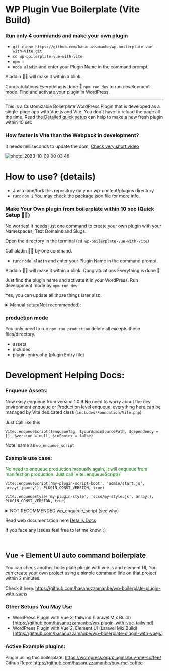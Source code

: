 # WP Plugin Vue Boilerplate (Vite Build)
### Run only 4 commands and make your own plugin
- `git clone https://github.com/hasanuzzamanbe/wp-boilerplate-vue-with-vite.git`
- `cd wp-boilerplate-vue-with-vite`
- `npm i`
- `node aladin` and enter your Plugin Name in the command prompt.

Aladdin 🧞‍♂️ will make it within a blink. 

Congratulations Everything is done 🥳 
`npm run dev` to run development mode. Find and activate your plugin in WordPress.

------------------
This is a Customizable Boilerplate WordPress Plugin that is developed as a single-page app with Vue js and Vite. You don't have to reload the page all the time.
Read the <a href="https://github.com/hasanuzzamanbe/wp-boilerplate-vue-with-vite/#make-your-own-plugin-from-boilerplate-within-10-sec-quick-setup-%EF%B8%8F">Detailed quick setup</a> can help to make a new fresh plugin within 10 sec
### How faster is Vite than the Webpack in development?
It needs milliseconds to update the dom, [Check very short video](https://www.youtube.com/watch?v=VA3G8ahoHLE)

![photo_2023-10-09 00 03 48](https://github.com/hasanuzzamanbe/wp-boilerplate-vue-with-vite/assets/43160844/805520f1-9c72-4259-b863-2dc5818df5bf)

# How to use? (details)
- Just clone/fork this repository on your wp-content/plugins directory
- run: `npm i`
You may check the package.json file for more info.

### Make Your Own plugin from boilerplate within 10 sec (Quick Setup 🧞‍♂️)

No worries! It needs just one command to create your own plugin with your Namespaces, Text Domains and Slugs.

Open the directory in the terminal (`cd wp-boilerplate-vue-with-vite`)

Call aladin 🧞‍♂️ by one command.
- run: `node aladin` and enter your Plugin Name in the command prompt.

Aladdin 🧞‍♂️ will make it within a blink.
Congratulations Everything is done 🥳

Just find the plugin name and activate it in your WordPress. Run development mode by `npm run dev`

Yes, you can update all those things later also.


<details>
  <summary>Manual setup(Not recommended): </summary>
  
  you have to replace all the NameSpaces and slugs. You may search and replace in plugin directory. by these keywords bellow.
  
  `PluginClassName` to yourClassName
  
  `pluginlowercase` to yourpluginslug,
  
  `PLUGIN_CONST` to YOUR_PLUGIN_SLUG,
  
  `PluginName`  to Your Plugin Name,
  
  `pluginslug` to your-plugin-slug
</details>


### production mode
You only need to run `npm run production` delete all excepts these files/directory.
- assets
- includes
- plugin-entry.php (plugin Entry file)

# Development Helping Docs:

### Enqueue Assets:
Now easy enqueue from version 1.0.6
No need to worry about the dev environment enqueue or Production level enqueue.
everything here can be managed by Vite dedicated class (`includes/Foundation/Vite.php`)

Just Call like this

`Vite::enqueueScript($enqueueTag, $yourAdminSourcePath, $dependency = [], $version = null, $inFooter = false)`

Note: same as `wp_enqueue_script`

### Example use case:
<p style="color: green;">
No need to enqueue production manually again, It will enqueue from manifest on production. Just call `Vite::enqueueScript()`</p>

`Vite::enqueueScript('my-plugin-script-boot', 'admin/start.js', array('jquery'), PLUGIN_CONST_VERSION, true)`

`Vite::enqueueStyle('my-plugin-style', 'scss/my-style.js', array(), PLUGIN_CONST_VERSION, true)`




<details>
  <summary>NOT RECOMMENDED wp_enqueue_script (see why)</summary>

If you want to use `wp_enqueue_script` then you have to call both dev and production manually:

(Production and dev enqueue script should be like this)

```
if (defined('PLUGIN_CONST_DEVELOPMENT') && PLUGIN_CONST_DEVELOPMENT !== 'yes') {
    wp_enqueue_script('pluginlowercase-script-boot', PLUGIN_CONST_URL . 'assets/js/start.js', array('jquery'), PLUGIN_CONST_VERSION, false);
} else {
    wp_enqueue_script('pluginlowercase-script-boot', 'http://localhost:8880/' . 'src/admin/start.js', array('jquery'), PLUGIN_CONST_VERSION, true);
}
```
</details>


Read web documentation here <a href="https://wpminers.com/make-wordpress-plugin-using-vue-with-vite-build/"> Details Docs</a>

If you face any issues feel free to let me know. :)

<br/>

## Vue + Element UI auto command boilerplate
You can check another boilerplate plugin with vue js and element UI, You can create your own project using a simple command line on that project within 2 minutes.

Check it here: https://github.com/hasanuzzamanbe/wp-boilerplate-plugin-with-vuejs

### Other Setups You May Use
* WordPress Plugin with Vue 3, tailwind (Laravel Mix Build) [https://github.com/hasanuzzamanbe/wp-plugin-with-vue-tailwind]
* WordPress Plugin with Vue 2, Element UI (Laravel Mix Build) [https://github.com/hasanuzzamanbe/wp-boilerplate-plugin-with-vuejs]

### Active Example plugins:
Plugin using this boilerplate: https://wordpress.org/plugins/buy-me-coffee/
<br/>
Github Repo: https://github.com/hasanuzzamanbe/buy-me-coffee
